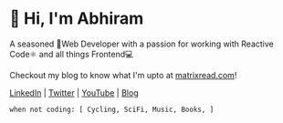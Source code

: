 # 👋 Hi, I'm Abhiram

A seasoned 🚀Web Developer with a passion for working with Reactive Code⚛️ and all things Frontend💻

Checkout my blog to know what I'm upto at [matrixread.com](https://matrixread.com/)!

[LinkedIn](https://linkedin.com/in/abhiramready) | [Twitter](https://twitter.com/abhiramready) | [YouTube](https://www.youtube.com/channel/UCsaSDDD5F1F774wzpSl0oDQ) |  [Blog](https://matrixread.com/)

```
when not coding: [ Cycling, SciFi, Music, Books, ]
```


